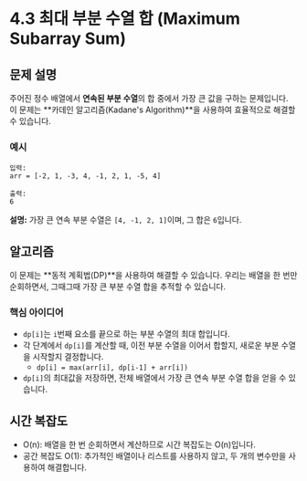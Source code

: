 # 4.3 최대 부분 수열 합 (Maximum Subarray Sum)

## 문제 설명
주어진 정수 배열에서 **연속된 부분 수열**의 합 중에서 가장 큰 값을 구하는 문제입니다. 이 문제는 **카데인 알고리즘(Kadane's Algorithm)**을 사용하여 효율적으로 해결할 수 있습니다.

### 예시

  ```
  입력:
  arr = [-2, 1, -3, 4, -1, 2, 1, -5, 4]
  ```

  ```
  출력:
  6
  ```
  
**설명:** 가장 큰 연속 부분 수열은 `[4, -1, 2, 1]`이며, 그 합은 `6`입니다.

## 알고리즘

이 문제는 **동적 계획법(DP)**을 사용하여 해결할 수 있습니다. 우리는 배열을 한 번만 순회하면서, 그때그때 가장 큰 부분 수열 합을 추적할 수 있습니다.

### 핵심 아이디어
- `dp[i]`는 `i`번째 요소를 끝으로 하는 부분 수열의 최대 합입니다.
- 각 단계에서 `dp[i]`를 계산할 때, 이전 부분 수열을 이어서 합할지, 새로운 부분 수열을 시작할지 결정합니다.
  - `dp[i] = max(arr[i], dp[i-1] + arr[i])`
- `dp[i]`의 최대값을 저장하면, 전체 배열에서 가장 큰 연속 부분 수열 합을 얻을 수 있습니다.

## 시간 복잡도
  - O(n): 배열을 한 번 순회하면서 계산하므로 시간 복잡도는 O(n)입니다.
  - 공간 복잡도 O(1): 추가적인 배열이나 리스트를 사용하지 않고, 두 개의 변수만을 사용하여 해결합니다.
